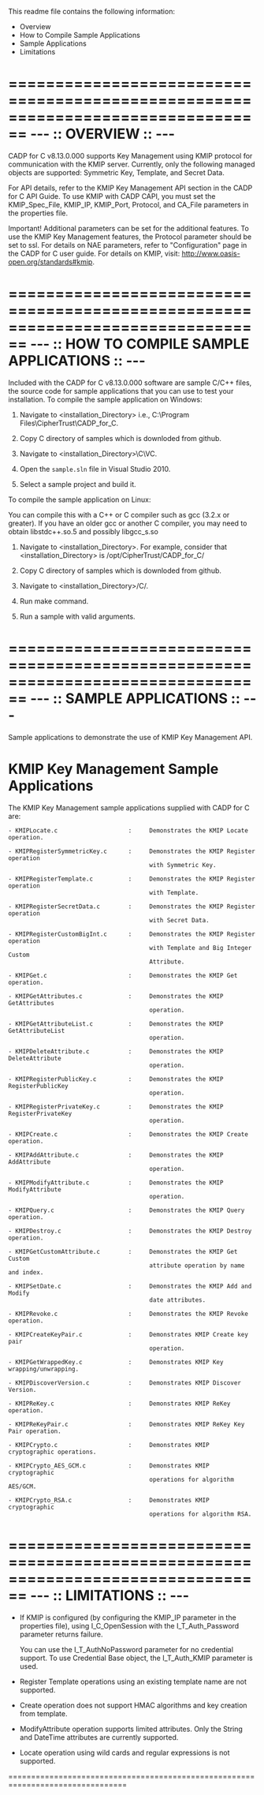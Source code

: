 This readme file contains the following information:

 - Overview
 - How to Compile Sample Applications
 - Sample Applications
 - Limitations

================================================================================
                            --- :: OVERVIEW :: ---
================================================================================

CADP for C v8.13.0.000 supports Key Management using KMIP protocol for 
communication with the KMIP server. Currently, only the following managed 
objects are supported: Symmetric Key, Template, and Secret Data.

For API details, refer to the KMIP Key Management API section in the CADP for C 
API Guide. To use KMIP with CADP CAPI, you must set the KMIP_Spec_File,
KMIP_IP, KMIP_Port, Protocol, and CA_File parameters in the 
properties file.

Important! Additional parameters can be set for the additional features. To use the 
KMIP Key Management features, the Protocol parameter should be set to ssl.
For details on NAE parameters, refer to "Configuration" page in the CADP for C user guide.
For details on KMIP, visit:
http://www.oasis-open.org/standards#kmip.	

================================================================================
              --- :: HOW TO COMPILE SAMPLE APPLICATIONS :: ---
================================================================================

Included with the CADP for C v8.13.0.000 software are sample C/C++ files, the
source code for sample applications that you can use to test your installation. 
To compile the sample application on Windows:

1. Navigate to <installation_Directory> i.e., C:\Program Files\CipherTrust\CADP_for_C\.

2. Copy C directory of samples which is downloded from github.

3. Navigate to <installation_Directory>\C\VC\.

4. Open the `sample.sln` file in Visual Studio 2010.

5. Select a sample project and build it.


To compile the sample application on Linux:

You can compile this with a C++ or C compiler such as gcc (3.2.x or greater).
If you have an older gcc or another C compiler, you may need to obtain 
libstdc++.so.5 and possibly libgcc_s.so

1. Navigate to <installation_Directory>. For example, 
   consider that <installation_Directory> is /opt/CipherTrust/CADP_for_C/

2. Copy C directory of samples which is downloded from github.

3. Navigate to <installation_Directory>/C/.

4. Run make command.

5. Run a sample with valid arguments.


================================================================================
                        --- :: SAMPLE APPLICATIONS :: ---
================================================================================

Sample applications to demonstrate the use of KMIP Key Management API.

   KMIP Key Management Sample Applications
   =======================================

   The KMIP Key Management sample applications supplied with CADP for C 
   are:

    - KMIPLocate.c		              :	    Demonstrates the KMIP Locate operation.
    
    - KMIPRegisterSymmetricKey.c      :	    Demonstrates the KMIP Register operation
                                            with Symmetric Key.
                                        
    - KMIPRegisterTemplate.c	      :	    Demonstrates the KMIP Register operation
                                            with Template.
                                        
    - KMIPRegisterSecretData.c	      :     Demonstrates the KMIP Register operation
                                            with Secret Data.
                                        
    - KMIPRegisterCustomBigInt.c      :	    Demonstrates the KMIP Register operation
                                            with Template and Big Integer Custom 
                                            Attribute.
                                        
    - KMIPGet.c 		              :	    Demonstrates the KMIP Get operation.
    
    - KMIPGetAttributes.c 	          :	    Demonstrates the KMIP GetAttributes 
                                            operation.
                                        
    - KMIPGetAttributeList.c 	      :	    Demonstrates the KMIP GetAttributeList 
                                            operation.
                                        
    - KMIPDeleteAttribute.c	          :	    Demonstrates the KMIP DeleteAttribute
                                            operation.
                                        
    - KMIPRegisterPublicKey.c	      :	    Demonstrates the KMIP RegisterPublicKey
                                            operation.
                                        
    - KMIPRegisterPrivateKey.c	      :	    Demonstrates the KMIP RegisterPrivateKey
                                            operation.
                                        
    - KMIPCreate.c 		              :	    Demonstrates the KMIP Create operation.
    
    - KMIPAddAttribute.c 	          :	    Demonstrates the KMIP AddAttribute 
                                            operation.
                                        
    - KMIPModifyAttribute.c 	      :	    Demonstrates the KMIP ModifyAttribute 
                                            operation.
                                        
    - KMIPQuery.c 		              :	    Demonstrates the KMIP Query operation.
    
    - KMIPDestroy.c 		          :	    Demonstrates the KMIP Destroy operation.
    
    - KMIPGetCustomAttribute.c        :     Demonstrates the KMIP Get Custom
                                            attribute operation by name and index.
                                        
    - KMIPSetDate.c                   :     Demonstrates the KMIP Add and Modify
                                            date attributes.
                                        
    - KMIPRevoke.c                    :     Demonstrates the KMIP Revoke operation.
    
    - KMIPCreateKeyPair.c             :     Demonstrates KMIP Create key pair
                                            operation.
                                        
    - KMIPGetWrappedKey.c             :     Demonstrates KMIP Key wrapping/unwrapping.
    
    - KMIPDiscoverVersion.c           :     Demonstrates KMIP Discover Version. 
    
    - KMIPReKey.c                     :     Demonstrates KMIP ReKey operation.
    
    - KMIPReKeyPair.c                 :     Demonstrates KMIP ReKey Key Pair operation.
    
    - KMIPCrypto.c                    :     Demonstrates KMIP cryptographic operations.
    
    - KMIPCrypto_AES_GCM.c            :     Demonstrates KMIP cryptographic
                                            operations for algorithm AES/GCM.
                                        
    - KMIPCrypto_RSA.c                :     Demonstrates KMIP cryptographic
                                            operations for algorithm RSA.
================================================================================
                             --- :: LIMITATIONS :: ---
================================================================================

 - If KMIP is configured (by configuring the KMIP_IP parameter in the properties
   file), using I_C_OpenSession with the I_T_Auth_Password parameter returns 
   failure.  

   You can use the I_T_AuthNoPassword parameter for no credential support.
   To use Credential Base object, the I_T_Auth_KMIP parameter is used.

 - Register Template operations using an existing template name are not 
   supported.

 - Create operation does not support HMAC algorithms and key creation from 
   template.

 - ModifyAttribute operation supports limited attributes. Only the String and 
   DateTime attributes are currently supported.

 - Locate operation using wild cards and regular expressions is not supported.

================================================================================
